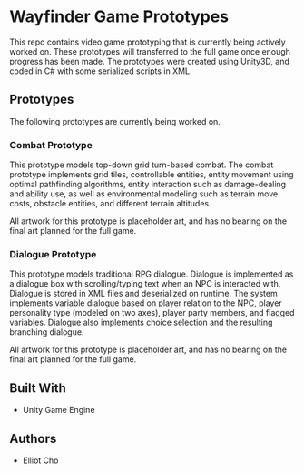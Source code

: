 # Wayfinder Game Prototypes

This repo contains video game prototyping that is currently being actively worked on. These prototypes will transferred to the full game once enough progress has been made. The prototypes were created using Unity3D, and coded in C# with some serialized scripts in XML.

## Prototypes

The following prototypes are currently being worked on.

### Combat Prototype

This prototype models top-down grid turn-based combat. The combat prototype implements grid tiles, controllable entities, entity movement using optimal pathfinding algorithms, entity interaction such as damage-dealing and ability use, as well as environmental modeling such as terrain move costs, obstacle entities, and different terrain altitudes.

All artwork for this prototype is placeholder art, and has no bearing on the final art planned for the full game.

### Dialogue Prototype

This prototype models traditional RPG dialogue. Dialogue is implemented as a dialogue box with scrolling/typing text when an NPC is interacted with. Dialogue is stored in XML files and deserialized on runtime. The system implements variable dialogue based on player relation to the NPC, player personality type (modeled on two axes), player party members, and flagged variables. Dialogue also implements choice selection and the resulting branching dialogue.

All artwork for this prototype is placeholder art, and has no bearing on the final art planned for the full game.

## Built With

* Unity Game Engine

## Authors

* Elliot Cho
